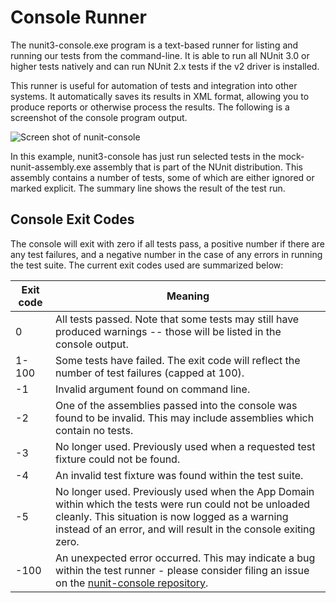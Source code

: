 # Console Runner

The nunit3-console.exe program is a text-based runner for listing and running
our tests from the command-line. It is able to run all NUnit 3.0 or higher tests natively and can run NUnit 2.x tests if the v2 driver is installed.
  
This runner is useful for automation of tests and integration into other systems.
It automatically saves its results in XML format, allowing you to produce reports or otherwise process the results. The following is a screenshot of the console program output.

![Screen shot of nunit-console](~/images/console-mock.png)

In this example, nunit3-console has just run selected tests in the mock-nunit-assembly.exe assembly that is part of the NUnit distribution. This assembly contains a number of tests, some
of which are either ignored or marked explicit. The summary line shows the
result of the test run.

## Console Exit Codes

The console will exit with zero if all tests pass, a positive number if there are any test failures, and a negative number in the case of any errors in running the test suite. The current exit codes used are summarized below:

| Exit code | Meaning |
|---|---|
|   0   | All tests passed. Note that some tests may still have produced warnings -- those will be listed in the console output.  |
| 1-100 | Some tests have failed. The exit code will reflect the number of test failures (capped at 100).  |
|  -1   | Invalid argument found on command line. |
|  -2   | One of the assemblies passed into the console was found to be invalid. This may include assemblies which contain no tests. |
|  -3   | No longer used. Previously used when a requested test fixture could not be found. |
|  -4   | An invalid test fixture was found within the test suite. |
|  -5   | No longer used. Previously used when the App Domain within which the tests were run could not be unloaded cleanly. This situation is now logged as a warning instead of an error, and will result in the console exiting zero.  |
| -100  | An unexpected error occurred. This may indicate a bug within the test runner - please consider filing an issue on the [nunit-console repository](https://github.com/nunit/nunit-console/issues).  |
